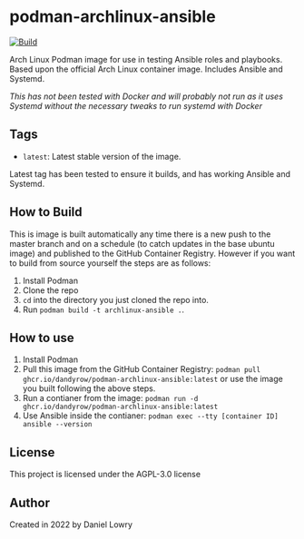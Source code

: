# podman-archlinux-ansible
[![Build](https://github.com/dandyrow/podman-archlinux-ansible/actions/workflows/CI-CD.yml/badge.svg?branch=master)](https://github.com/dandyrow/podman-archlinux-ansible/actions/workflows/CI-CD.yml)

Arch Linux Podman image for use in testing Ansible roles and playbooks. Based upon the official Arch Linux container image. Includes Ansible and Systemd.

*This has not been tested with Docker and will probably not run as it uses Systemd without the necessary tweaks to run systemd with Docker*

## Tags

- `latest`: Latest stable version of the image.

Latest tag has been tested to ensure it builds, and has working Ansible and Systemd.

## How to Build

This is image is built automatically any time there is a new push to the master branch and on a schedule (to catch updates in the base ubuntu image) and published to the GitHub Container Registry. However if you want to build from source yourself the steps are as follows:

1. Install Podman
2. Clone the repo
3. `cd` into the directory you just cloned the repo into.
4. Run `podman build -t archlinux-ansible .`.

## How to use

1. Install Podman
2. Pull this image from the GitHub Container Registry: `podman pull ghcr.io/dandyrow/podman-archlinux-ansible:latest` or use the image you built following the above steps.
3. Run a contianer from the image: `podman run -d ghcr.io/dandyrow/podman-archlinux-ansible:latest`
4. Use Ansible inside the contianer: `podman exec --tty [container ID] ansible --version`

## License

This project is licensed under the AGPL-3.0 license 

## Author

Created in 2022 by Daniel Lowry